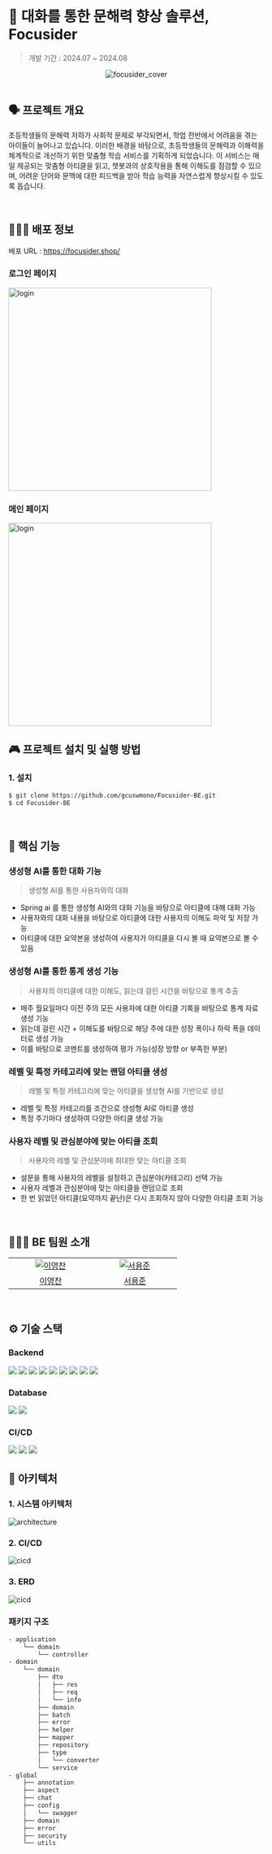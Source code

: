 # 💬 대화를 통한 문해력 향상 솔루션, Focusider

> 개발 기간 : 2024.07 ~ 2024.08
>
<div align="center">
  <img src="image/logo.png" alt="focusider_cover" />
</div>

<br />

## 🗣️ 프로젝트 개요

초등학생들의 문해력 저하가 사회적 문제로 부각되면서, 학업 전반에서 어려움을 겪는 아이들이 늘어나고 있습니다.
이러한 배경을 바탕으로, 초등학생들의 문해력과 이해력을 체계적으로 개선하기 위한 맞춤형 학습 서비스를
기획하게 되었습니다.
이 서비스는 매일 제공되는 맞춤형 아티클을 읽고, 챗봇과의 상호작용을 통해 이해도를 점검할 수 있으며, 어려운 단어와 문맥에 대한 피드백을 받아 학습 능력을 자연스럽게 향상시킬 수 있도록 돕습니다.

<br />

## 🧑🏻‍💻 배포 정보

배포 URL : https://focusider.shop/

### 로그인 페이지

 <img width="400" alt="login" src="image/login.png"> 
<br />

### 메인 페이지

 <img width="400" alt="login" src="image/main.png"> 
<br />

## 🎮 프로젝트 설치 및 실행 방법

### 1. 설치

```bash
$ git clone https://github.com/gcuswmono/Focusider-BE.git
$ cd Focusider-BE
```

</br>

## 🚀 핵심 기능

### 생성형 AI를 통한 대화 기능

> 생성형 AI를 통한 사용자와의 대화

- Spring ai 를 통한 생성형 AI와의 대화 기능을 바탕으로 아티클에 대해 대화 가능
- 사용자와의 대화 내용을 바탕으로 아티클에 대한 사용자의 이해도 파악 및 저장 가능
- 아티클에 대한 요약본을 생성하여 사용자가 아티클을 다시 볼 때 요약본으로 볼 수 있음

### 생성형 AI를 통한 통계 생성 기능

> 사용자의 아티클에 대한 이해도, 읽는데 걸린 시간을 바탕으로 통계 추출

- 매주 월요일마다 이전 주의 모든 사용자에 대한 아티클 기록을 바탕으로 통계 자료 생성 기능
- 읽는데 걸린 시간 + 이해도를 바탕으로 해당 주에 대한 성장 폭이나 하락 폭을 데이터로 생성 가능
- 이를 바탕으로 코멘트를 생성하여 평가 가능(성장 방향 or 부족한 부분)

### 레벨 및 특정 카테고리에 맞는 랜덤 아티클 생성

> 레벨 및 특정 카테고리에 맞는 아티클을 생성형 AI를 기반으로 생성

- 레벨 및 특정 카테고리를 조건으로 생성형 AI로 아티클 생성
- 특정 주기마다 생성하여 다양한 아티클 생성 가능

### 사용자 레벨 및 관심분야에 맞는 아티클 조회

> 사용자의 레벨 및 관심분야에 최대한 맞는 아티클 조회

- 설문을 통해 사용자의 레벨을 설정하고 관심분야(카테고리) 선택 가능
- 사용자 레벨과 관심분야에 맞는 아티클을 랜덤으로 조회
- 한 번 읽었던 아티클(요약까지 끝난)은 다시 조회하지 않아 다양한 아티클 조회 가능

</aside>

</br>

## 👩🏻‍💻 BE 팀원 소개

<table>
  <tr>
    <td align="center" width="150px">
      <a href="https://github.com/ManchanTime" target="_blank">
        <img src="https://avatars.githubusercontent.com/u/127479677?v=4" alt="이영찬" />
      </a>
    </td>
    <td align="center" width="150px">
      <a href="https://github.com/mango0422" target="_blank">
        <img src="https://avatars.githubusercontent.com/u/83891638?v=4" alt="서용준" />
      </a>
    </td>

  </tr>
  <tr>
    <td align="center">
      <a href="https://github.com/ManchanTime" target="_blank">
        이영찬
      </a>
    </td>
    <td align="center">
      <a href="https://github.com/mango0422" target="_blank">
        서용준
      </a>
    </td>
  </tr>

</table>

<br />

## ⚙️ 기술 스택

### Backend
<img src="https://img.shields.io/badge/Java-007396?style=flat&logo=Java&logoColor=white"> <img src="https://img.shields.io/badge/Spring-6DB33F?style=flat&logo=Spring&logoColor=white"> <img src="https://img.shields.io/badge/Spring_Boot_3-0?style=flat&logo=spring-boot&logoColor=white&color=%236DB33F"> <img src="https://img.shields.io/badge/Spring Data JPA-6DB33F?style=flat&logo=Databricks&logoColor=white"> <img src="https://img.shields.io/badge/QueryDSL-0289CF?style=flat&logo=QueryDSL&logoColor=white"> <img src="https://img.shields.io/badge/Spring Security-6DB33F?style=flat&logo=springsecurity&logoColor=white"> <img src="https://img.shields.io/badge/JSON Web Tokens-000000?style=flat&logo=JSON Web Tokens&logoColor=white"> <img src="https://img.shields.io/badge/Gradle-0?style=flat&logo=gradle&logoColor=white&color=%2302303A"> <img src="https://img.shields.io/badge/SpringAI-6DB33F?logo=SpringAi">

### Database
<img src="https://img.shields.io/badge/mariadb-003545?logo=mariadb&logoColor=white"> <img src="https://img.shields.io/badge/Redis-DC382D?style=flat&logo=redis&logoColor=white">

### CI/CD
<img src="https://img.shields.io/badge/GitHUB Actions-2088FF?style=flat&logo=github&logoColor=white"> <img src="https://img.shields.io/badge/Google%20Cloud-4285F4?&style=plastic&logo=Google%20Cloud&logoColor=white"> <img src="https://img.shields.io/badge/AWS-232F3E.svg?style=flat&logo=amazonwebservices&logoColor=white">

## 🔨 아키텍처

### 1. 시스템 아키텍처
<img src="image/architecture.png" alt="architecture" />

</br>

### 2. CI/CD
<img src="image/cicd.png" alt="cicd" />

</br>

### 3. ERD
<img src="image/erd.png" alt="cicd" />


### 패키지 구조

```bash
- application
    └── domain
        └── controller
- domain
    └── domain
        ├── dto
        │   ├── res
        │   ├── req
        │   └── info
        ├── domain
        ├── batch
        ├── error
        ├── helper
        ├── mapper
        ├── repository
        ├── type
        │   └── converter
        └── service
- global
    ├── annotation
    ├── aspect
    ├── chat
    ├── config
    │   └── swagger
    ├── domain
    ├── error
    ├── security
    └── utils

```
